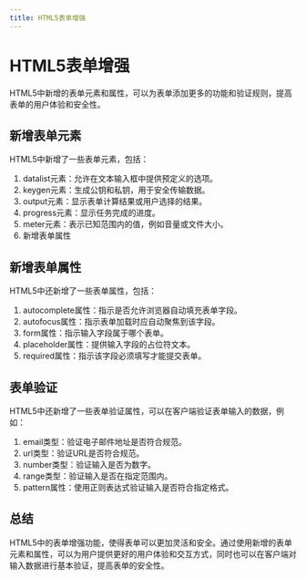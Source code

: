 ```yaml
---
title: HTML5表单增强
---
```


# HTML5表单增强
HTML5中新增的表单元素和属性，可以为表单添加更多的功能和验证规则，提高表单的用户体验和安全性。

## 新增表单元素
HTML5中新增了一些表单元素，包括：

1. datalist元素：允许在文本输入框中提供预定义的选项。
2. keygen元素：生成公钥和私钥，用于安全传输数据。
3. output元素：显示表单计算结果或用户选择的结果。
4. progress元素：显示任务完成的进度。
5. meter元素：表示已知范围内的值，例如音量或文件大小。
6. 新增表单属性


## 新增表单属性
HTML5中还新增了一些表单属性，包括：
1. autocomplete属性：指示是否允许浏览器自动填充表单字段。
2. autofocus属性：指示表单加载时应自动聚焦到该字段。
3. form属性：指示输入字段属于哪个表单。
4. placeholder属性：提供输入字段的占位符文本。
5. required属性：指示该字段必须填写才能提交表单。

## 表单验证
HTML5中还新增了一些表单验证属性，可以在客户端验证表单输入的数据，例如：

1. email类型：验证电子邮件地址是否符合规范。
2. url类型：验证URL是否符合规范。
3. number类型：验证输入是否为数字。
4. range类型：验证输入是否在指定范围内。
5. pattern属性：使用正则表达式验证输入是否符合指定格式。
## 总结
HTML5中的表单增强功能，使得表单可以更加灵活和安全。通过使用新增的表单元素和属性，可以为用户提供更好的用户体验和交互方式，同时也可以在客户端对输入数据进行基本验证，提高表单的安全性。